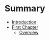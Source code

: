 # Summary

* [Introduction](README.md)
* [First Chapter](chapter1.md)
   * [Overview](overview.md)

